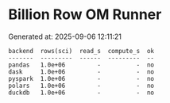 # Billion Row OM Runner

Generated at: 2025-09-06 12:11:21

```text
backend  rows(sci)  read_s  compute_s  ok
-------  ---------  ------  ---------  --
pandas   1.0e+06         -          -  no
dask     1.0e+06         -          -  no
pyspark  1.0e+06         -          -  no
polars   1.0e+06         -          -  no
duckdb   1.0e+06         -          -  no
```
